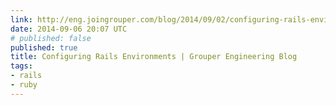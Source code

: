 ```yaml
---
link: http://eng.joingrouper.com/blog/2014/09/02/configuring-rails-environments/
date: 2014-09-06 20:07 UTC
# published: false
published: true
title: Configuring Rails Environments | Grouper Engineering Blog
tags:
- rails
- ruby
---
```



